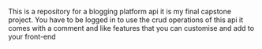 This is a repository for a blogging platform api
it is my final capstone project.
You have to be logged in to use the crud operations of this api 
it comes with a comment and like features that you can customise and add to your front-end